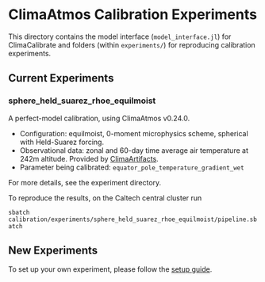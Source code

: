 # ClimaAtmos Calibration Experiments

This directory contains the model interface (`model_interface.jl`) for ClimaCalibrate and folders (within `experiments/`) for reproducing calibration experiments.

## Current Experiments

### sphere_held_suarez_rhoe_equilmoist

A perfect-model calibration, using ClimaAtmos v0.24.0.

- Configuration: equilmoist, 0-moment microphysics scheme, spherical with Held-Suarez forcing.
- Observational data: zonal and 60-day time average air temperature at 242m altitude. Provided by [ClimaArtifacts](https://github.com/CliMA/ClimaArtifacts/tree/main/atmos_held_suarez_obs).
- Parameter being calibrated: `equator_pole_temperature_gradient_wet`

For more details, see the experiment directory.

To reproduce the results, on the Caltech central cluster run

```sbatch calibration/experiments/sphere_held_suarez_rhoe_equilmoist/pipeline.sbatch```

## New Experiments

To set up your own experiment, please follow the [setup guide](https://clima.github.io/ClimaCalibrate.jl/dev/atmos_setup_guide/).

